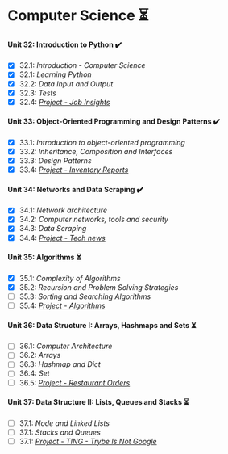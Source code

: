 # Computer Science :hourglass_flowing_sand:

#### Unit 32: Introduction to Python :heavy_check_mark:

- [X] 32.1: _Introduction - Computer Science_
- [X] 32.1: _Learning Python_
- [X] 32.2: _Data Input and Output_
- [X] 32.3: _Tests_
- [X] 32.4: [_Project - Job Insights_](https://github.com/tryber/sd-011-project-job-insights/pulls/SamuelSilvaMelo)

#### Unit 33: Object-Oriented Programming and Design Patterns :heavy_check_mark:

- [X] 33.1: _Introduction to object-oriented programming_
- [X] 33.2: _Inheritance, Composition and Interfaces_
- [X] 33.3: _Design Patterns_
- [X] 33.4: [_Project - Inventory Reports_](https://github.com/tryber/sd-011-inventory-report/pull/245)

#### Unit 34: Networks and Data Scraping :heavy_check_mark:

- [X] 34.1: _Network architecture_
- [X] 34.2: _Computer networks, tools and security_
- [X] 34.3: _Data Scraping_
- [X] 34.4: [_Project - Tech news_](https://github.com/tryber/sd-011-tech-news/pull/72)

#### Unit 35: Algorithms :hourglass_flowing_sand:

- [X] 35.1: _Complexity of Algorithms_
- [X] 35.2: _Recursion and Problem Solving Strategies_
- [ ] 35.3: _Sorting and Searching Algorithms_
- [ ] 35.4: [_Project - Algorithms_]()

#### Unit 36: Data Structure I: Arrays, Hashmaps and Sets :hourglass_flowing_sand:

- [ ] 36.1: _Computer Architecture_
- [ ] 36.2: _Arrays_
- [ ] 36.3: _Hashmap and Dict_
- [ ] 36.4: _Set_
- [ ] 36.5: [_Project - Restaurant Orders_]()

#### Unit 37: Data Structure II: Lists, Queues and Stacks :hourglass_flowing_sand:

- [ ] 37.1: _Node and Linked Lists_
- [ ] 37.1: _Stacks and Queues_
- [ ] 37.1: [_Project - TING - Trybe Is Not Google_]()
